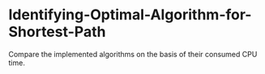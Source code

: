 # Identifying-Optimal-Algorithm-for-Shortest-Path
Compare the implemented algorithms on the basis of their consumed CPU time.

